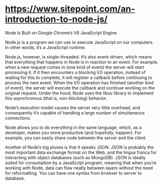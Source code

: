 # https://www.sitepoint.com/an-introduction-to-node-js/

Node Is Built on Google Chrome’s V8 JavaScript Engine

Node.js is a program we can use to execute JavaScript on our computers. In other words, it’s a JavaScript runtime.

Node.js, however, is single-threaded. It’s also event-driven, which means that everything that happens in Node is in reaction to an event. For example, when a new request comes in (one kind of event) the server will start processing it. If it then encounters a blocking I/O operation, instead of waiting for this to complete, it will register a callback before continuing to process the next event. When the I/O operation has finished (another kind of event), the server will execute the callback and continue working on the original request. Under the hood, Node uses the libuv library to implement this asynchronous (that is, non-blocking) behavior.

Node’s execution model causes the server very little overhead, and consequently it’s capable of handling a large number of simultaneous connections.

Node allows you to do everything in the same language, which, as a developer, makes you more productive (and hopefully, happier). For example, you can easily share code between the server and the client.

Another of Node’s big pluses is that it speaks JSON. JSON is probably the most important data exchange format on the Web, and the lingua franca for interacting with object databases (such as MongoDB). JSON is ideally suited for consumption by a JavaScript program, meaning that when you’re working with Node, data can flow neatly between layers without the need for reformatting. You can have one syntax from browser to server to database.

